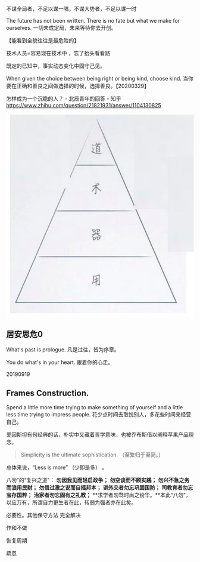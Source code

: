 不谋全局者，不足以谋一隅，不谋大势者，不足以谋一时

The future has not been written. There is no fate but what we make for ourselves.
一切未成定局，未来等待你去开创。



【能看到全貌往往是最危险的】

技术人员=容易现在技术中 ，忘了抬头看看路

既定的已知中，事实动态变化中固守己见。

When given the choice between being right or being kind, choose kind.
当你要在正确和善良之间做选择的时候，选择善良。【20200329】

怎样成为一个沉稳的人？ - 北辰青年的回答 - 知乎 https://www.zhihu.com/question/21821931/answer/1104130825

![img](readMe.assets/v2-c4991e62341af36174d068790ea655ac_720w.jpg)

## 居安思危0

What's past is prologue.
凡是过往，皆为序章。  



You do what's in your heart.
跟着你的心走。

20190919

## Frames Construction.



Spend a little more time trying to make something of yourself and a little less time trying to impress people.
花少点时间去取悦别人，多花些时间来经营自己。

爱因斯坦有句经典的话，朴实中又藏着哲学意味，也被乔布斯借以阐释苹果产品理念。

> Simplicity is the ultimate sophistication. （至繁归于至简。）

总体来说，“Less is more” （少即是多） 。





八勿”的“复兴之道”：
**勿因我见而轻启政争；**
**勿空谈而不顾实践；**
**勿兴不急之务而浪用民财；**
**勿信过激之说而自摇邦本；**
**讲外交者勿忘巩固国防；**
**司教育者勿忘宝存国粹；**
**治家者勿忘固有之礼教；**
**求学者勿骛时尚之纷华。**本此“八勿”，以应万有，所谓自力更生者在此，转弱为强者亦在此矣。







必要性。其他保守方法 完全解决

作和不做

恢复周期



疏忽